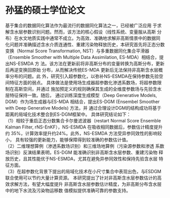# 孙猛的硕士学位论文
基于集合的数据同化算法作为最流行的数据同化算法之一，已经被广泛应用
于求解含水层参数识别问题。然而，该方法的核心假设（线性系统、变量服从高斯
分布）在水文地质实践中通常不成立。为高效、准确地求解非高斯情景中的数据同
化问题并准确描述含水介质连通性、重建污染物释放历史，本研究首先将正态分数
变换（Normal Score Transformation, NST）与多重数据同化集合平滑器（Ensemble
Smoother with Multiple Data Assimilation, ES-MDA）相结合，提出NS-ESMDA 方
法。该方法在更新前将非高斯分布的变量转换为高斯分布，更新后再逆变换回原始
分布，从而解决传统ES-MDA 更新后无法保持非高斯含水层概率分布的问题。此
外，研究引入超参数化，以弥补NS-ESMDA在保持参数先验空间特征方面的弱点。
具体做法是使用场生成器超参数化渗透系数场，将超参数限制在高斯空间，并通过
施加预定义的规则确保其生成的全维度参数场与先验含水层特征保持一致。随后，
通过训练深度生成模型（Deep Generative Models, DGM）作为场生成器与ES-MDA
相结合，提出ES-DGM (Ensembel Smoother with Deep Generative Models) 方法，并
通过合理设计DGM的结构成功将基于距离的局域化技术整合到ES-DGM框架中。
具体研究结论如下：<br>
（1）相较于重启正态分数集合卡尔曼滤波器（restart Normal Score Ensemble
Kalman Filter, rNS-EnKF），NS-ESMDA 在吸收相同数据后，参数估计精度提升约
35%，计算效率提升约24%。此外，NS-ESMDA 方法受异参同效性的影响较小，
具有较强的更新能力，能够保障得到较准确的参数估计值。<br>
（2）二维理想算例（渗透系数场识别）和三维场地算例（污染源参数和渗透
系数场识别）反演结果表明，ES-DGM 能准确识别非高斯含水层参数、重建污染物
释放历史，且其性能优于NS-ESMDA，尤其在避免异参同效性和保持先验含水层
特征方面。<br>
（3）在超参数化背景下提出的局域化技术在小尺寸集合中表现出色，与ESDGM
联合使用可以节约大量计算资源。
本研究提出了针对非高斯含水层参数估计的高效求解方法，有望大幅度提升
非高斯含水层参数估计精度，为非高斯分布含水层中的地下水流及污染物运移数
值模拟提供准确可靠的参数支持。
